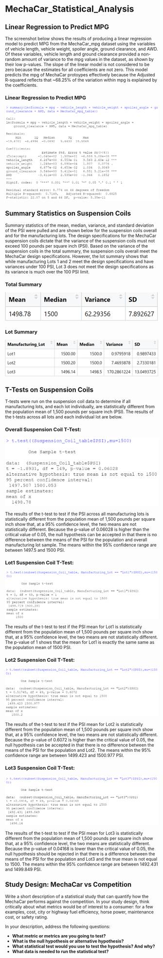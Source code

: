 # MechaCar_Statistical_Analysis

## Linear Regression to Predict MPG
The screenshot below shows the results of producing a linear regression model to predict MPG from the MechaCar_mpg dataset using the variables of vehicle length, vehicle weight, spoiler angle, ground clearance, and AWD. Of these variables, vehicle length and ground clearance provided a non-random amount of variance to the mpg values in the dataset, as shown by their low p-values. The slope of the linear model is not considered to be zero because the estimates for all coefficients are not zero. This model predicts the mpg of MechaCar protoypes effectively because the Adjusted R-squared reflects that ~68.25% of the variation within mpg is explained by the coefficients.

### Linear Regression to Predict MPG
![linear_regression_summary](https://github.com/borkard/MechaCar_Statistical_Analysis/blob/main/Images/linear_regression_summary.PNG)


## Summary Statistics on Suspension Coils
Summary statistics of the mean, median, variance, and standard deviation of the PSI were pulled and are shown below for the suspension coils overall and for the manufacturing lots. The design specifications for the MechaCar suspension coils dictate that the variance of the suspension coils must not exceed 100 pounds per square inch (PSI). Based on the variance of the suspension coils in the total summary, the suspension coils overall meet the MechaCar design specifications. However, the lot summary shows that while manufacturing Lots 1 and 2 meet the design specifications and have variances under 100 PSI, Lot 3 does not meet the design specifications as its variance is much over the 100 PSI limit.

### Total Summary
![suspension_coils_total_summary](https://github.com/borkard/MechaCar_Statistical_Analysis/blob/main/Images/suspension_coils_total_summary.PNG)

### Lot Summary
![suspension_coils_lot_summary](https://github.com/borkard/MechaCar_Statistical_Analysis/blob/main/Images/suspension_coils_lot_summary.PNG)



## T-Tests on Suspension Coils
T-tests were run on the suspension coil data to determine if all manufacturing lots, and each lot individually, are statistically different from the population mean of 1,500 pounds per square inch (PSI). The results of the t-tests across all lots and each individual lot are below.

### Overall Suspension Coil T-Test:
![suspension_coil_t_test](https://github.com/borkard/MechaCar_Statistical_Analysis/blob/main/Images/suspension_coil_t_test.PNG)

The results of the t-test to test if the PSI across all manufacturing lots is statistically different from the population mean of 1,500 pounds per square inch show that, at a 95% confidence level, the two means are not statistically different. Because the p-value of 0.06028 is higher than the critical value of 0.05, the null hypothesis can be accepted in that there is no difference between the means of the PSI for the population and overall manufacturing lot sample. The means within the 95% confidence range are between 1497.5 and 1500 PSI.

### Lot1 Suspension Coil T-Test:
![lot1_t_test](https://github.com/borkard/MechaCar_Statistical_Analysis/blob/main/Images/lot1_t_test.PNG)

The results of the t-test to test if the PSI mean for Lot1 is statistically different from the population mean of 1,500 pounds per square inch show that, at a 95% confidence level, the two means are not statistically different. The p-value of 1 shows that the mean for Lot1 is exactly the same same as the population mean of 1500 PSI.

### Lot2 Suspension Coil T-Test:
![lot2_t_test](https://github.com/borkard/MechaCar_Statistical_Analysis/blob/main/Images/lot2_t_test.PNG)

The results of the t-test to test if the PSI mean for Lot2 is statistically different from the population mean of 1,500 pounds per square inch show that, at a 95% confidence level, the two means are not statistically different. Because the p-value of 0.6072 is higher than the critical value of 0.05, the null hypothesis can be accepted in that there is no difference between the means of the PSI for the population and Lot2. The means within the 95% confidence range are between 1499.423 and 1500.977 PSI.

### Lot3 Suspension Coil T-Test:
![lot3_t_test](https://github.com/borkard/MechaCar_Statistical_Analysis/blob/main/Images/lot3_t_test.PNG)

The results of the t-test to test if the PSI mean for Lot3 is statistically different from the population mean of 1,500 pounds per square inch show that, at a 95% confidence level, the two means are statistically different. Because the p-value of 0.04168 is lower than the critical value of 0.05, the null hypothesis should be rejected in that there is a difference between the means of the PSI for the population and Lot3 and the true mean is not equal to 1500. The means within the 95% confidence range are between 1492.431 and 1499.849 PSI.


## Study Design: MechaCar vs Competition
Write a short description of a statistical study that can quantify how the MechaCar performs against the competition.
In your study design, think critically about what metrics would be of interest to a consumer: for a few examples, cost, city or highway fuel efficiency, horse power, maintenance cost, or safety rating.

In your description, address the following questions:
* **What metric or metrics are you going to test?**
* **What is the null hypothesis or alternative hypothesis?**
* **What statistical test would you use to test the hypothesis? And why?**
* **What data is needed to run the statistical test?**
